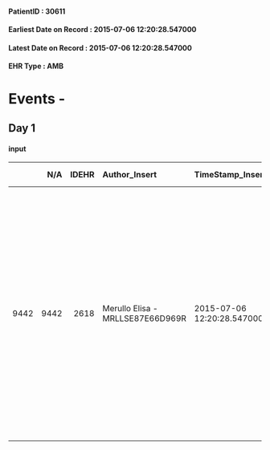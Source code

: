 
#### PatientID : 30611
#### Earliest Date on Record : 2015-07-06 12:20:28.547000
#### Latest Date on Record : 2015-07-06 12:20:28.547000
#### EHR Type : AMB

# Events - 

## Day 1

#### input
|      |    N/A |   IDEHR | Author_Insert                    | TimeStamp_Insert           | EHRType   |   PatientID |   IDDigitalSignDocument | persone_vicine   |   Unnamed: 0_x.1 |   IDANAMNESI_SOCIALE | Patient   | FamigliaAltro   | Paziente_T   | FamigliaAltro_T   |   Non_Rilevabile_x.1 | Note_Non_Rilevabile_x.1   | opt_Problemi   | Note_I                                                                                                                                                                              | ds_note_timori                                                                                      | chk_contr_sintomi   | opt_paziente_a   | opt_famiglia_a   | opt_adeguatezza   | ds_note_ad                                                                                  | opt_paziente_solo   | ds_note_con                                                                                                                                                                                                                                                                                                                            | opt_presente_assente   | Presenza_minori   | Caregiver_principale   | opt_capacita   | ds_familiari_coinv      | opt_necessario   | opt_presente   | opt_risorse_ec   | opt_paziente_psi   | opt_Ins_vol   | ds_note_prio                                                                                                                                                                               | opt_paziente_ad   | opt_caregiver_ad   | opt_esenzione   | opt_inv_civile   |   invalidita_perc |   ds_codice_es | Needs     | Domestic partnership   | Fragility                    | opt_disponibilita_f   | opt_indennita_acc   | opt_legge   | opt_famiglia_psi   | opt_disponibilit_paz   |
|-----:|-------:|--------:|:---------------------------------|:---------------------------|:----------|------------:|------------------------:|:-----------------|-----------------:|---------------------:|:----------|:----------------|:-------------|:------------------|---------------------:|:--------------------------|:---------------|:------------------------------------------------------------------------------------------------------------------------------------------------------------------------------------|:----------------------------------------------------------------------------------------------------|:--------------------|:-----------------|:-----------------|:------------------|:--------------------------------------------------------------------------------------------|:--------------------|:---------------------------------------------------------------------------------------------------------------------------------------------------------------------------------------------------------------------------------------------------------------------------------------------------------------------------------------|:-----------------------|:------------------|:-----------------------|:---------------|:------------------------|:-----------------|:---------------|:-----------------|:-------------------|:--------------|:-------------------------------------------------------------------------------------------------------------------------------------------------------------------------------------------|:------------------|:-------------------|:----------------|:-----------------|------------------:|---------------:|:----------|:-----------------------|:-----------------------------|:----------------------|:--------------------|:------------|:-------------------|:-----------------------|
| 9442 |   9442 |    2618 | Merullo Elisa - MRLLSE87E66D969R | 2015-07-06 12:20:28.547000 | AMB       |       30611 |                   98392 | N/A              |             1122 |                  728 | Si#1      | Si#1            | No#0         | Si#1              |                    0 | NR                        | No#0           | Il pz sa della diagnosi ma non della prognosi, anche se i familiari sono convinti che il pz abbia capito. I familiari (coniuge e figlio) sono apparsi consapevoli della situazione. | La famiglia vorrebbe che il pz non soffra. La coniuge teme che l'exitus possa avvenire al domicilio | controllo sintomi#0 | Indefinite#2     | Congruenti#1     | Da valutare#2     | Non √® presente una rete di familiari o amici che possano essere coinvolti nell'assistenza. | No#0                | Il pz vive con la coniuge di 84 anni, che si presenta in colloquio come persona autosufficiente ed in grado di accudire il pz. La coniuge ha specificato di non volere l'exitus a domicilio. E' presente un unico figlio che vive vicino e lavora presso Trenitalia. Il pz √® informato della diagnosi ma non della prognosi infausta. | Presente#1             | No#0              | Coniuge                | Adeguato#0     | son and daughter in law | Si#1             | No#0           | Adeguate#1       | No#0               | Si#1          | Il bisogno espresso √® a livello clinico. Ho spiegato sia il setting domiciliare che il setting hospice in quanto la coniuge ha espresso il desiderio di non gestire l'exitus a domicilio. | Parziale#1        | Totale#2           | Si#1            | Si#1             |               100 |             48 | Clinici#0 | Coniuge/Convivente#0   | sovraccarico assistenziale#4 | Da verificare#2       | No#0                | No#0        | No#0               | Da verificare#2        |


